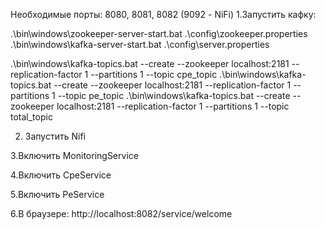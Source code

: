 Необходимые порты: 8080, 8081, 8082 (9092 - NiFi)
1.Запустить кафку:

.\bin\windows\zookeeper-server-start.bat .\config\zookeeper.properties
.\bin\windows\kafka-server-start.bat .\config\server.properties

.\bin\windows\kafka-topics.bat --create --zookeeper localhost:2181 --replication-factor 1 --partitions 1 --topic cpe_topic
.\bin\windows\kafka-topics.bat --create --zookeeper localhost:2181 --replication-factor 1 --partitions 1 --topic pe_topic
.\bin\windows\kafka-topics.bat --create --zookeeper localhost:2181 --replication-factor 1 --partitions 1 --topic total_topic

2. Запустить Nifi

3.Включить MonitoringService

4.Включить CpeService

5.Включить PeService

6.В браузере: http://localhost:8082/service/welcome
